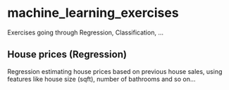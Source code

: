 # machine_learning_exercises
Exercises going through Regression, Classification, ...



## House prices (Regression)
Regression estimating house prices based on previous house sales, using features like house size (sqft), number of bathrooms and so on...
